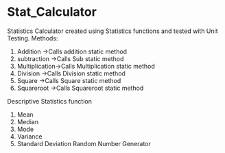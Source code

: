 # Stat_Calculator [](https://www.travis-ci.com/kpnjit/Stat_Calculator.svg?branch=master)

Statistics Calculator created using Statistics functions and tested with Unit Testing.
Methods:
1) Addition ->Calls addition static method
2) subtraction  ->Calls Sub static method
3) Multiplication->Calls Multiplication static method
4) Division ->Calls Division static method
5) Square ->Calls Square static method
6) Squareroot ->Calls Squareroot static method


Descriptive Statistics function
1) Mean
2) Median
3) Mode
4) Variance
5) Standard Deviation
   Random Number Generator
